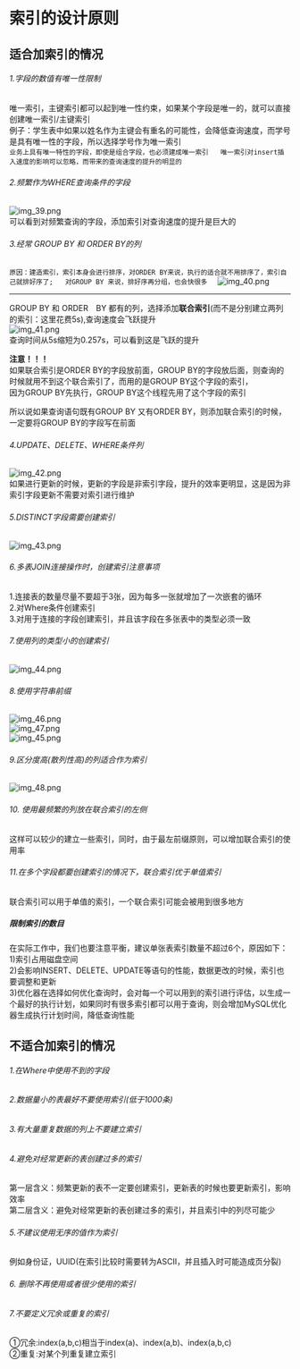 # 索引的设计原则  

## 适合加索引的情况  
###### 1.字段的数值有唯一性限制  
唯一索引，主键索引都可以起到唯一性约束，如果某个字段是唯一的，就可以直接创建唯一索引/主键索引  
例子：学生表中如果以姓名作为主键会有重名的可能性，会降低查询速度，而学号是具有唯一性的字段，所以选择学号作为唯一索引  
``
业务上具有唯一特性的字段，即使是组合字段，也必须建成唯一索引  
唯一索引对insert插入速度的影响可以忽略，而带来的查询速度的提升的明显的  
``
###### 2.频繁作为WHERE查询条件的字段  
![img_39.png](img_39.png)  
可以看到对频繁查询的字段，添加索引对查询速度的提升是巨大的  

###### 3.经常 GROUP BY 和 ORDER BY的列   
``
原因：建造索引，索引本身会进行排序，对ORDER BY来说，执行的适合就不用排序了，索引自己就排好序了;  
对GROUP BY 来说，排好序再分组，也会快很多  
``
![img_40.png](img_40.png)  


---
GROUP BY 和 ORDER　BY 都有的列，选择添加**联合索引**(而不是分别建立两列的索引：这里花费5s),查询速度会飞跃提升    
![img_41.png](img_41.png)  
查询时间从5s缩短为0.257s，可以看到这是飞跃的提升  

**注意！！！**  
如果联合索引是ORDER BY的字段放前面，GROUP BY的字段放后面，则查询的时候就用不到这个联合索引了，而用的是GROUP BY这个字段的索引，  
因为GROUP BY先执行，GROUP BY这个线程先用了这个字段的索引  

所以说如果查询语句既有GROUP BY 又有ORDER BY，则添加联合索引的时候，一定要将GROUP BY的字段写在前面
######  4.UPDATE、DELETE、WHERE条件列    
![img_42.png](img_42.png)    
如果进行更新的时候，更新的字段是非索引字段，提升的效率更明显，这是因为非索引字段更新不需要对索引进行维护  

###### 5.DISTINCT字段需要创建索引  
![img_43.png](img_43.png)  

###### 6.多表JOIN连接操作时，创建索引注意事项  
1.连接表的数量尽量不要超于3张，因为每多一张就增加了一次嵌套的循环  
2.对Where条件创建索引  
3.对用于连接的字段创建索引，并且该字段在多张表中的类型必须一致   

###### 7.使用列的类型小的创建索引   
![img_44.png](img_44.png)    
###### 8.使用字符串前缀  
![img_46.png](img_46.png)  
![img_47.png](img_47.png)  
![img_45.png](img_45.png)  

###### 9.区分度高(散列性高)的列适合作为索引  
![img_48.png](img_48.png)

###### 10. 使用最频繁的列放在联合索引的左侧   
这样可以较少的建立一些索引，同时，由于最左前缀原则，可以增加联合索引的使用率

###### 11.在多个字段都要创建索引的情况下，联合索引优于单值索引  
联合索引可以用于单值的索引，一个联合索引可能会被用到很多地方

##### 限制索引的数目  
在实际工作中，我们也要注意平衡，建议单张表索引数量不超过6个，原因如下：  
1)索引占用磁盘空间  
2)会影响INSERT、DELETE、UPDATE等语句的性能，数据更改的时候，索引也要调整和更新  
3)优化器在选择如何优化查询时，会对每一个可以用到的索引进行评估，以生成一个最好的执行计划，如果同时有很多索引都可以用于查询，则会增加MySQL优化器生成执行计划时间，降低查询性能  





## 不适合加索引的情况  
###### 1.在Where中使用不到的字段 
###### 2.数据量小的表最好不要使用索引(低于1000条)  
###### 3.有大量重复数据的列上不要建立索引  
###### 4.避免对经常更新的表创建过多的索引  
第一层含义：频繁更新的表不一定要创建索引，更新表的时候也要更新索引，影响效率    
第二层含义：避免对经常更新的表创建过多的索引，并且索引中的列尽可能少  
###### 5.不建议使用无序的值作为索引  
例如身份证，UUID(在索引比较时需要转为ASCII，并且插入时可能造成页分裂)  
###### 6. 删除不再使用或者很少使用的索引  
###### 7.不要定义冗余或重复的索引  
 ①冗余:index(a,b,c)相当于index(a)、index(a,b)、index(a,b,c)    
 ②重复:对某个列重复建立索引  

